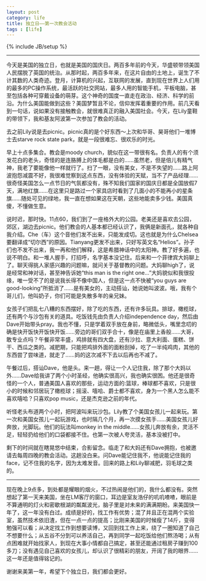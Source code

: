 ```yaml
---
layout: post
category: life
title: 独立日——第一次教会活动 
tags : [life]
---
```

{% include JB/setup %}

---

今天是美国的独立日，也就是美国的国庆日。两百多年前的今天，华盛顿带领美国人民摆脱了英国的统治。从那时起，两百多年来，在这片自由的土地上，诞生了不计其数的人类奇迹。登月，计算机的兴起，互联网的发展，直到现在世界上人们用的最多的PC操作系统，最活跃的社交网站，最多人用的智能手机，平板电脑，甚至包括各种可穿戴设备的萌芽。这个神奇的国度一直走在政治、经济、科学的前沿。为什么美国能做到这些？美国梦暂且不论，信仰发挥着重要的作用。前几天看到一句话，说如果没有接触教会，就很难真正的融入美国社会。今天，在Lily童鞋的带领下，我和基友阿波第一次参加了教会的活动。

去之前Lily说是去picnic。picnic真的是个好东西～上次和华哥、昊哥他们一堆博士去starve rock state park，就是一段很难忘、很欢乐的时光。

早上十点多集合。教会是moody church，貌似在这一带很有名。负责人的有个须发花白的老头，奇怪的是连胳膊上的体毛都是白的……虽然老，但是倍儿有精气神，我老了要能像他一样就行了。扫了一眼，没有美女，不是不失望的……路上阿波抱怨减震不好，我很难觉察到这点东西，没有体验的天赋，当不了产品经理……很奇怪美国怎么一点节日的气氛都没有，殊不知我们国家的国庆日都是全国放假7天，满地红旗……在这里只是路过一个家具店时看到了几面小的不能再小的星条旗……随处可见的绿地，我一直在想如果这在天朝，这些地能卖多少钱。美国真傻，不懂做生意。

说时迟，那时快。11点60，我们到了一座格外大的公园。老美还是喜欢去公园，郊区，湖边去picnic。他们教会的人基本都已经认识了，我俩是新面孔，就各种自我介绍。Che（车）这个音他们发不出来，只能发成切。这也就是为什么Chelsea要翻译成“切尔西”的原因。Tianyang更发不出来，只好写英文名“Helios”。孙子们也不发不出来，我一再和他们解释，这是希腊神话中的太阳神。教了好多遍，也说不明白。和一堆人握手，打招呼，名字基本没记住。后来和一个菲律宾大妈聊上了。聊天得挑人家感兴趣的问题嘛，就问关于基督教的问题。大妈聊high了，说是经常和神对话，甚至神告诉她“this man is the right one...”大妈貌似和我很投缘，唯一受不了的是说我长得不像中国人，但是这一点不快被“you guys are good-looking”所抵消了……是有美女的，主动搭讪，她说她叫波波。哦，我有个哥儿们，他叫奶子，你们可能是失散多年的亲兄妹。

女孩子们把乱七八糟的东西摆好，除了吃的东西，还有许多玩具。排球，橄榄球，还有两个与沙包有关的道具。吃饭钱先由负责人介绍independence day，然后由Dave开始带头pray。我也不懂，只是学着双手放在身前，略微低头，嘴里念叨的确是快开饭快开饭快开饭……旁边的哥们双手合十，像是在庙里上香般……大哥，敢专业点吗？午餐非常丰盛，鸡排就有四大盘，还有沙拉、意大利面、蛋糕、饼干、西瓜之类的。减肥期，只能把鸡排外面的面粉刮掉，吃了一半纯鸡肉，其他的东西尝了尝味道，就走了……妈的这次减不下去以后再也不减了。

午餐过后，搭讪Dave，他是头。来一趟，得让一个人记住我，除了那个大妈以外……Dave给我讲了两个小时圣经，他确实很高兴，我也确实很困。他还是很奇怪的一个人，普通美国人喜欢的那些，运动方面的:篮球，棒球都不喜欢，只是很小的时候和邻居玩了橄榄球；摇滚、嘻哈、爵士都不喜欢，身为一个黑人怎么能不喜欢嘻哈？只喜欢pop music，还是杰克逊之前的年代。

听怪老头布道两个小时，把阿波叫来玩沙包。Lily教了个美国女孩儿一起来玩。第一次和美国女孩儿一起玩游戏，也时隔几个月，再一次摸女孩手……美国女孩儿好奔放，光脚玩。他们的玩法叫monkey in the middle……女孩儿奔放有余，灵活不足，轻轻扔给他们的口袋都接不住。也第一次被人夸灵活，基本没被打中。

剩下的时间就在瞎晃悠中结束，合影留念。临走了和大妈还有Dave拥抱，也被邀请去每周四晚的教会活动。这趟没白来。问Dave能记住我不，他说能记住我的face，记不住我的名字，因为太难发音。回来的路上和Lily聊减肥，羽毛球之类的。


---


现在晚上9点多，到处都是耀眼的烟火，不过热闹是他们的，我什么都没有。突然想起了第一天来美国，坐在LM客厅的窗口，耳边是室友浩仔的叽叽喳喳，眼前是不算通明的灯火和密歇根湖的粼粼波光，脑子里是对未来的满满期盼。来美国快一年了，这一年没有白过。成绩是好的，找工作有优势；混了并且正在混两个实验室，虽然技术依旧渣，但在一点一点的提高；比刚来美国的时候瘦了14斤，变得勉强可以看；从决定找工作到想要读博，又回到找工作上来，绕了一圈知道了自己不想要什么；从五谷不分到可以养活自己，再到同学一起吃饭给他们熬汤喝；从有点困难就开始找家人，到现在大事小情都自己搞定，甚至还能通过租房子赚到100多刀；没有遇见自己喜欢的女孩儿，却认识了很精彩的朋友，开阔了我的眼界……这一年还是值得铭记的。

谢谢来美第一年，希望下个独立日，我们都会更好。





















